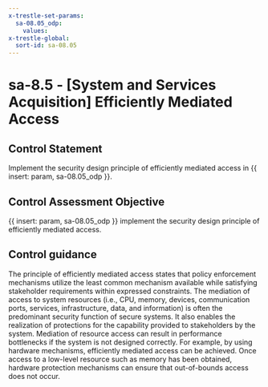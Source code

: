 ```yaml
---
x-trestle-set-params:
  sa-08.05_odp:
    values:
x-trestle-global:
  sort-id: sa-08.05
---
```


# sa-8.5 - \[System and Services Acquisition\] Efficiently Mediated Access

## Control Statement

Implement the security design principle of efficiently mediated access in {{ insert: param, sa-08.05_odp }}.

## Control Assessment Objective

{{ insert: param, sa-08.05_odp }} implement the security design principle of efficiently mediated access.

## Control guidance

The principle of efficiently mediated access states that policy enforcement mechanisms utilize the least common mechanism available while satisfying stakeholder requirements within expressed constraints. The mediation of access to system resources (i.e., CPU, memory, devices, communication ports, services, infrastructure, data, and information) is often the predominant security function of secure systems. It also enables the realization of protections for the capability provided to stakeholders by the system. Mediation of resource access can result in performance bottlenecks if the system is not designed correctly. For example, by using hardware mechanisms, efficiently mediated access can be achieved. Once access to a low-level resource such as memory has been obtained, hardware protection mechanisms can ensure that out-of-bounds access does not occur.
